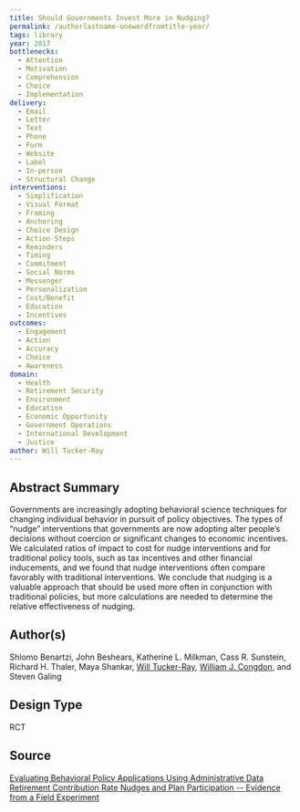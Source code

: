 ```yaml
---
title: Should Governments Invest More in Nudging?
permalink: /authorlastname-onewordfromtitle-year/
tags: library 
year: 2017
bottlenecks: 
  - Attention 
  - Motivation
  - Comprehension 
  - Choice 
  - Implementation
delivery: 
  - Email 
  - Letter 
  - Text 
  - Phone 
  - Form 
  - Website 
  - Label 
  - In-person 
  - Structural Change
interventions: 
  - Simplification 
  - Visual Format 
  - Framing 
  - Anchoring 
  - Choice Design 
  - Action Steps 
  - Reminders 
  - Timing 
  - Commitment 
  - Social Norms
  - Messenger 
  - Personalization 
  - Cost/Benefit 
  - Education 
  - Incentives
outcomes: 
  - Engagement 
  - Action 
  - Accuracy 
  - Choice
  - Awareness
domain: 
  - Health 
  - Retirement Security 
  - Environment 
  - Education 
  - Economic Opportunity
  - Government Operations
  - International Development 
  - Justice
author: Will Tucker-Ray
---
```

## Abstract Summary

Governments are increasingly adopting behavioral science techniques for changing individual behavior in pursuit
of policy objectives. The types of “nudge” interventions that governments are now adopting alter people’s decisions
without coercion or significant changes to economic incentives. We calculated ratios of impact to cost for nudge
interventions and for traditional policy tools, such as tax incentives and other financial inducements, and we found that
nudge interventions often compare favorably with traditional interventions. We conclude that nudging is a valuable
approach that should be used more often in conjunction with traditional policies, but more calculations are needed to
determine the relative effectiveness of nudging.

## Author(s)

Shlomo Benartzi, John Beshears, Katherine L. Milkman,
Cass R. Sunstein, Richard H. Thaler, Maya Shankar, <a href="https://oes.gsa.gov/team/will-tucker/">Will Tucker-Ray</a>,  <a href="https://oes.gsa.gov/team/william-congdon/">William J. Congdon</a>, and Steven Galing

## Design Type

RCT

## Source

[Evaluating Behavioral Policy Applications Using Administrative Data Retirement Contribution Rate Nudges and Plan Participation -- Evidence from a Field Experiment]({{site.baseurl}}/assets/abstracts/tucker-ray-eval-policy-2017.pdf)

